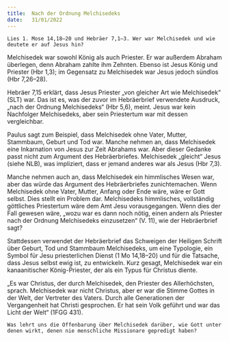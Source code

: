 ```yaml
---
title:  Nach der Ordnung Melchisedeks
date:   31/01/2022
---
```


`Lies 1. Mose 14,18–20 und Hebräer 7,1–3. Wer war Melchisedek und wie deutete er auf Jesus hin?`

Melchisedek war sowohl König als auch Priester. Er war außerdem Abraham überlegen, denn Abraham zahlte ihm Zehnten. Ebenso ist Jesus König und Priester (Hbr 1,3); im Gegensatz zu Melchisedek war Jesus jedoch sündlos (Hbr 7,26–28).

Hebräer 7,15 erklärt, dass Jesus Priester „von gleicher Art wie Melchisedek“ (SLT) war. Das ist es, was der zuvor im Hebräerbrief verwendete Ausdruck, „nach der Ordnung Melchisedeks“ (Hbr 5,6), meint. Jesus war kein Nachfolger Melchisedeks, aber sein Priestertum war mit dessen vergleichbar.

Paulus sagt zum Beispiel, dass Melchisedek ohne Vater, Mutter, Stammbaum, Geburt und Tod war. Manche nehmen an, dass Melchisedek eine ­Inkarnation von Jesus zur Zeit Abrahams war. Aber dieser Gedanke passt nicht zum Argument des Hebräerbriefes. Melchisedek „gleicht“ Jesus (siehe NLB), was impliziert, dass er jemand anderes war als Jesus (Hbr 7,3).

Manche nehmen auch an, dass Melchisedek ein himmlisches Wesen war, aber das würde das Argument des Hebräerbriefes zunichtemachen. Wenn Melchisedek ohne Vater, Mutter, Anfang oder Ende wäre, wäre er Gott selbst. Dies stellt ein Problem dar. Melchisedeks himmlisches, vollständig göttliches Priestertum wäre dem Amt Jesu vorausgegangen. Wenn dies der Fall gewesen wäre, „wozu war es dann noch nötig, einen andern als Priester nach der Ordnung Melchisedeks einzusetzen“ (V. 11), wie der Hebräerbrief sagt?

Stattdessen verwendet der Hebräerbrief das Schweigen der Heiligen Schrift über Geburt, Tod und Stammbaum Melchisedeks, um eine Typologie, ein Symbol für Jesu priesterlichen Dienst (1 Mo 14,18–20) und für die Tatsache, dass Jesus selbst ewig ist, zu entwickeln. Kurz gesagt, Melchisedek war ein kanaanitischer König-Priester, der als ein Typus für Christus diente.

„Es war Christus, der durch Melchisedek, den Priester des Allerhöchsten, sprach. Melchisedek war nicht Christus, aber er war die Stimme Gottes in der Welt, der Vertreter des Vaters. Durch alle Generationen der Vergangenheit hat Christi gesprochen. Er hat sein Volk geführt und war das Licht der Welt“ (1FGG 431).

`Was lehrt uns die Offenbarung über Melchisedek darüber, wie Gott unter denen wirkt, denen nie menschliche Missionare gepredigt haben?`